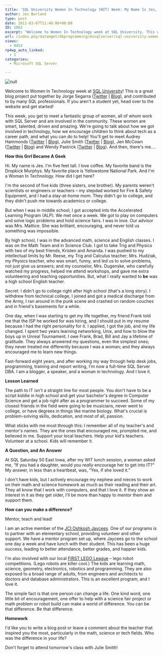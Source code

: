 ```yaml
---
title: 'SQL University Women In Technology (WIT) Week: My Name Is Jes, and I’m a WIT'
author: Jes Borland
type: post
date: 2011-03-07T11:40:00+00:00
ID: 1062
excerpt: "Welcome to Women In Technology week at SQL University. This week, you get to meet a fantastic group of women, all of whom work with SQL Server and are involved in the community. These women are smart, talented, driven and amazing. We're going to talk about how we got involved in technology, how we encourage children to think about tech as a career path, and what you can do to help!"
url: /index.php/datamgmt/dbprogramming/mssqlserver/sql-university-women-in-technology/
views:
  - 9452
rp4wp_auto_linked:
  - 1
categories:
  - Microsoft SQL Server

---
```

![][1]

Welcome to Women In Technology week at [SQL University][2]! This is a great blog project put together by Jorge Segarra ([Twitter][3] | [Blog][4]), and contributed to by many SQL professionals. If you aren't a student yet, head over to the website and get started!

This week, you get to meet a fantastic group of women, all of whom work with SQL Server and are involved in the community. These women are smart, talented, driven and amazing. We're going to talk about how we got involved in technology, how we encourage children to think about tech as a career path, and what you can do to help! You'll get to meet Audrey Hammonds ([Twitter][5] | [Blog][6]), Julie Smith ([Twitter][7] | [Blog][6]), Jen McCown ([Twitter][8] | [Blog][9]) and Wendy Pastrick ([Twitter][10] | [Blog][11]). And then, there's me….

**How this Grrl Became A Geek** 

Hi. My name is Jes. I'm five feet tall. I love coffee. My favorite band is the Dropkick Murphys. My favorite place is Yellowstone National Park. And I'm a Woman In Technology. How did I get here? 

I'm the second of five kids (three sisters, one brother). My parents weren't scientists or engineers or teachers – my stepdad worked for Fire & Safety Equipment, and I had a stay-at-home mom. They didn't go to college, and they didn't push me towards academics or college. 

But when I was in middle school, I got accepted into the Accelerated Learning Program (ALP). We met once a week. We got to play on computers and solve logic problems and hold science fairs. I was in love. Our advisor was Mrs. Mattice. She was brilliant, encouraging, and never told us something was impossible. 

By high school, I was in the advanced math, science and English classes. I was on the Math Team and in Science Club. I got to take Trig and Physics with two of my best friends, Kristen and Amanda. I was pushed to my intellectual limits by Mr. Reese, my Trig and Calculus teacher; Mrs. Hudziak, my Physics teacher, who was smart, funny, and led us to solve problems, not just give us answers; and my counselor, Mrs. Dugenske, who carefully watched my progress, helped me attend workshops, and gave me extra volunteering and teaching opportunities. But, what I really wanted to **be** was a high school English teacher. 

Secret: I didn't go to college right after high school (that's a long story). I withdrew from technical college, I joined and got a medical discharge from the Army, I ran around in the punk scene and crashed on random couches and in friend's basements for a while. 

One day, when I was starting to get my life together, my friend Frank told me that the ISP he worked for was hiring, and I should put in my resume because I had the right personality for it. I applied, I got the job, and my life changed. I spent two years learning networking, Unix, and how to blow the boys up in Unreal Tournament. I owe Frank, Brad, Bill and Jay a lifetime of gratitude. They always answered my questions, even the simplest ones; they never treated me differently because I was a woman; and they always encouraged me to learn new things. 

Fast-forward eight years, and after working my way through help desk jobs, programming, training and report writing, I'm now a full-time SQL Server DBA. I am a blogger, a speaker, and a woman in technology. And I love it. 

**Lesson Learned**

The path to IT isn't a straight line for most people. You don't have to be a script kiddie in high school and get your bachelor's degree in Computer Science and get a job right after as a programmer to succeed. Some of my closest friends in the field were going to be musicians, never went to college, or have degrees in things like marine biology. What's crucial is problem-solving skills, dedication, and most of all, passion. 

What sticks with me most through this: I remember all of my teacher's and mentor's names. They are the ones that encouraged me, prompted me, and believed in me. Support your local teachers. Help your kid's teachers. Volunteer at a school. Kids will remember it. 

**A Question, and An Answer**

At SQL Saturday 50 East Iowa, after my WIT lunch session, a woman asked me, “If you had a daughter, would you _really_ encourage her to get into IT?” My answer, in less than a heartbeat, was, “Yes, if she loved it.” 

I don't have kids, but I actively encourage my nephew and nieces to work on their math and science homework as much as their reading and their art. They all know that I work with computers, and that I love it. If they show an interest in it as they get older, I'll be more than happy to mentor them and support them. 

**How can you make a difference?**

Mentor, teach and lead! 

I am an active member of the [JCI Oshkosh Jaycees][12]. One of our programs is to partner with an elementary school, providing volunteer and other support. We have a mentor program set up, where Jaycees go to the school one day a week and have lunch with their student. This has been a huge success, leading to better attendance, better grades, and happier kids. 

I'm also involved with our local [FIRST LEGO League][13] – lego robot competitions. (Lego robots are killer cool.) The kids are learning math, science, geometry, electronics, robotics and programming. They are also exposed to a broad range of adults, from engineers and architects to doctors and database administrators. This is an excellent program, and I love it. 

The simple fact is that one person can change a life. One kind word, one little bit of encouragement, one offer to help with a science fair project or math problem or robot build can make a world of difference. You can be that difference. Be that difference. 

**Homework**

I'd like you to write a blog post or leave a comment about the teacher that inspired you the most, particularly in the math, science or tech fields. Who was the difference in your life? 

Don't forget to attend tomorrow's class with Julie Smith!

 [1]: http://sqlchicken.com/wp-content/uploads/2010/11/SQL_University_Web1.png "null"
 [2]: http://sqlchicken.com/sql-university/
 [3]: http://twitter.com/#sqlchicken
 [4]: http://sqlchicken.com
 [5]: http://twitter.com/#!/Datachix2
 [6]: http://www.datachix.com
 [7]: http://twitter.com/#!/Datachix1
 [8]: http://twitter.com/#!/MidnightDBA
 [9]: http://www.MidnightDBA.com
 [10]: http://twitter.com/#!/wendy_dance
 [11]: http://wendyverse.blogspot.com/
 [12]: http://www.oshkoshjaycees.org
 [13]: http://usfirst.org/roboticsprograms/fll/default.aspx?id=970